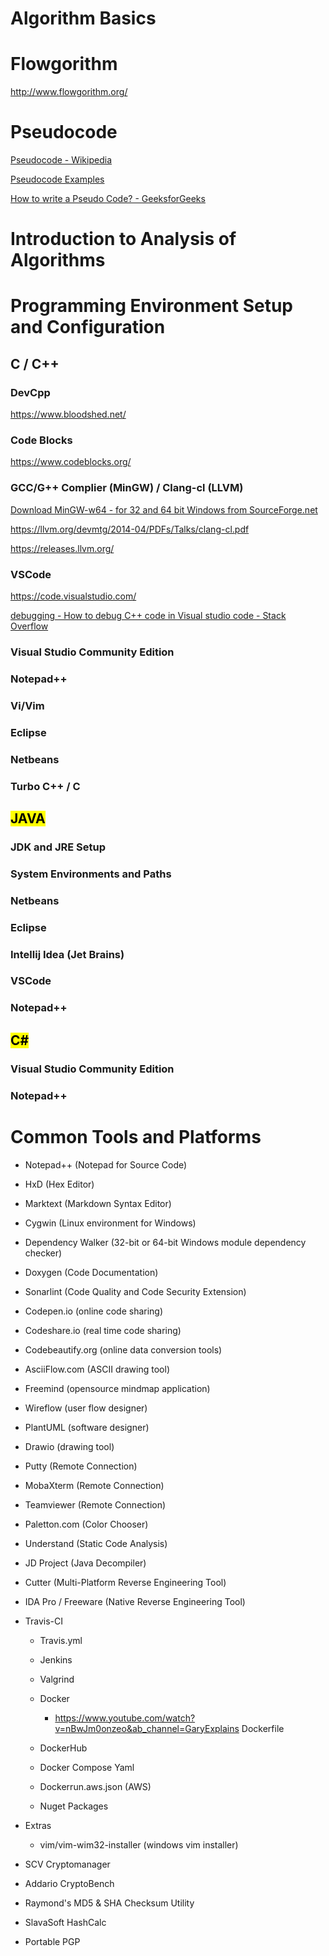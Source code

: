 # Algorithm Basics

# Flowgorithm

http://www.flowgorithm.org/

# Pseudocode

[Pseudocode - Wikipedia](https://en.wikipedia.org/wiki/Pseudocode)

[Pseudocode Examples](https://www.unf.edu/~broggio/cop2221/2221pseu.htm)

[How to write a Pseudo Code? - GeeksforGeeks](https://www.geeksforgeeks.org/how-to-write-a-pseudo-code/)

# Introduction to Analysis of Algorithms

# Programming Environment Setup and Configuration

## C / C++</mark>

### DevCpp

https://www.bloodshed.net/

### Code Blocks

https://www.codeblocks.org/

### GCC/G++ Complier (MinGW) / Clang-cl (LLVM)

[Download MinGW-w64 - for 32 and 64 bit Windows from SourceForge.net](https://sourceforge.net/projects/mingw-w64/files/Toolchains%20targetting%20Win32/Personal%20Builds/mingw-builds/installer/mingw-w64-install.exe/download)

https://llvm.org/devmtg/2014-04/PDFs/Talks/clang-cl.pdf

https://releases.llvm.org/

### VSCode

https://code.visualstudio.com/

[debugging - How to debug C++ code in Visual studio code - Stack Overflow](https://stackoverflow.com/questions/46060779/how-to-debug-c-code-in-visual-studio-code) 

### Visual Studio Community Edition

### Notepad++

### Vi/Vim

### Eclipse

### Netbeans

### Turbo C++ / C

## <mark>JAVA</mark>

### JDK and JRE Setup

### System Environments and Paths

### Netbeans

### Eclipse

### Intellij Idea (Jet Brains)

### VSCode

### Notepad++

## <mark>C#</mark>

### Visual Studio Community Edition

### Notepad++

# Common Tools and Platforms

- Notepad++ (Notepad for Source Code)

- HxD (Hex Editor)

- Marktext (Markdown Syntax Editor)

- Cygwin (Linux environment for Windows)

- Dependency Walker (32-bit or 64-bit Windows module dependency checker)

- Doxygen (Code Documentation)

- Sonarlint (Code Quality and Code Security Extension)

- Codepen.io (online code sharing)

- Codeshare.io (real time code sharing)

- Codebeautify.org (online data conversion tools)

- AsciiFlow.com (ASCII drawing tool)

- Freemind (opensource mindmap application)

- Wireflow (user flow designer)

- PlantUML (software designer)

- Drawio (drawing tool)

- Putty (Remote Connection)

- MobaXterm (Remote Connection)

- Teamviewer (Remote Connection)

- Paletton.com (Color Chooser)

- Understand (Static Code Analysis)

- JD Project (Java Decompiler)

- Cutter (Multi-Platform Reverse Engineering Tool)

- IDA Pro / Freeware (Native Reverse Engineering Tool)

- Travis-CI
  
  - Travis.yml
  
  - Jenkins
  
  - Valgrind
  
  - Docker
    
    - https://www.youtube.com/watch?v=nBwJm0onzeo&ab_channel=GaryExplains  Dockerfile
  
  - DockerHub
  
  - Docker Compose Yaml
  
  - Dockerrun.aws.json (AWS)
  
  - Nuget Packages

- Extras
  
  - vim/vim-wim32-installer (windows vim installer)

- SCV Cryptomanager

- Addario CryptoBench

- Raymond's MD5 & SHA Checksum Utility

- SlavaSoft HashCalc

- Portable PGP










